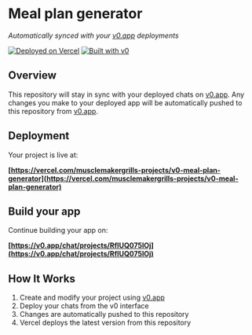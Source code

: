 # Meal plan generator

*Automatically synced with your [v0.app](https://v0.app) deployments*

[![Deployed on Vercel](https://img.shields.io/badge/Deployed%20on-Vercel-black?style=for-the-badge&logo=vercel)](https://vercel.com/musclemakergrills-projects/v0-meal-plan-generator)
[![Built with v0](https://img.shields.io/badge/Built%20with-v0.app-black?style=for-the-badge)](https://v0.app/chat/projects/RfIUQ075lOj)

## Overview

This repository will stay in sync with your deployed chats on [v0.app](https://v0.app).
Any changes you make to your deployed app will be automatically pushed to this repository from [v0.app](https://v0.app).

## Deployment

Your project is live at:

**[https://vercel.com/musclemakergrills-projects/v0-meal-plan-generator](https://vercel.com/musclemakergrills-projects/v0-meal-plan-generator)**

## Build your app

Continue building your app on:

**[https://v0.app/chat/projects/RfIUQ075lOj](https://v0.app/chat/projects/RfIUQ075lOj)**

## How It Works

1. Create and modify your project using [v0.app](https://v0.app)
2. Deploy your chats from the v0 interface
3. Changes are automatically pushed to this repository
4. Vercel deploys the latest version from this repository
